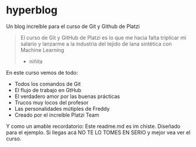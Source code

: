 # hyperblog
Un blog increíble para el curso de Git y Github de Platzi

> El curso de Git y GitHub de Platzi es lo que me hacia falta triplicar mi salario y lanzarme a la industria del tejido de lana sintética con Machine Learning
> - niñita

En este curso vemos de todo:
* Todos los comandos de Git
* El flujo de trabajo en GtHub
* El verdadero amor por las buenas prácticas
* Trucos muy locos del profesor
* Las personalidades mútiples de Freddy
* Creado por el increible Platzi Team

 Y como un amable recordatorio: Este readme.md es im chiste. Diseñado para el ejemplo. Si llegas acá NO TE LO TOMES EN SERIO y mejor vea ver el curso.

